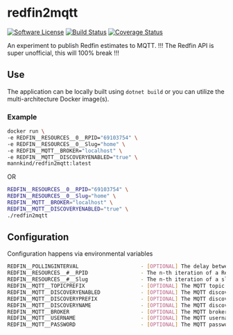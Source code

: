 # redfin2mqtt

[![Software
License](https://img.shields.io/badge/License-MIT-orange.svg?style=flat-square)](https://github.com/mannkind/redfin2mqtt/blob/main/LICENSE.md)
[![Build Status](https://github.com/mannkind/redfin2mqtt/workflows/Main%20Workflow/badge.svg)](https://github.com/mannkind/redfin2mqtt/actions)
[![Coverage Status](https://img.shields.io/codecov/c/github/mannkind/redfin2mqtt/main.svg)](http://codecov.io/github/mannkind/redfin2mqtt?branch=main)

An experiment to publish Redfin estimates to MQTT.
!!! The Redfin API is super unofficial, this will 100% break !!!


## Use

The application can be locally built using `dotnet build` or you can utilize the multi-architecture Docker image(s).

### Example

```bash
docker run \
-e REDFIN__RESOURCES__0__RPID="69103754" \
-e REDFIN__RESOURCES__0__Slug="home" \
-e REDFIN__MQTT__BROKER="localhost" \
-e REDFIN__MQTT__DISCOVERYENABLED="true" \
mannkind/redfin2mqtt:latest
```

OR

```bash
REDFIN__RESOURCES__0__RPID="69103754" \
REDFIN__RESOURCES__0__Slug="home" \
REDFIN__MQTT__BROKER="localhost" \
REDFIN__MQTT__DISCOVERYENABLED="true" \
./redfin2mqtt 
```


## Configuration

Configuration happens via environmental variables

```bash
REDFIN__POLLINGINTERVAL                    - [OPTIONAL] The delay between zestimates lookups, defaults to "1.00:03:31"
REDFIN__RESOURCES__#__RPID                 - The n-th iteration of a Redfin Property ID for a specific property
REDFIN__RESOURCES__#__Slug                 - The n-th iteration of a slug to identify the specific Redfin Property ID
REDFIN__MQTT__TOPICPREFIX                  - [OPTIONAL] The MQTT topic on which to publish the collection lookup results, defaults to "home/redfin"
REDFIN__MQTT__DISCOVERYENABLED             - [OPTIONAL] The MQTT discovery flag for Home Assistant, defaults to false
REDFIN__MQTT__DISCOVERYPREFIX              - [OPTIONAL] The MQTT discovery prefix for Home Assistant, defaults to "homeassistant"
REDFIN__MQTT__DISCOVERYNAME                - [OPTIONAL] The MQTT discovery name for Home Assistant, defaults to "redfin"
REDFIN__MQTT__BROKER                       - [OPTIONAL] The MQTT broker, defaults to "test.mosquitto.org"
REDFIN__MQTT__USERNAME                     - [OPTIONAL] The MQTT username, default to ""
REDFIN__MQTT__PASSWORD                     - [OPTIONAL] The MQTT password, default to ""
```